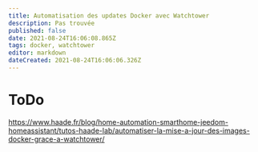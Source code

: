 ```yaml
---
title: Automatisation des updates Docker avec Watchtower
description: Pas trouvée
published: false
date: 2021-08-24T16:06:08.865Z
tags: docker, watchtower
editor: markdown
dateCreated: 2021-08-24T16:06:06.326Z
---
```


# ToDo
https://www.haade.fr/blog/home-automation-smarthome-jeedom-homeassistant/tutos-haade-lab/automatiser-la-mise-a-jour-des-images-docker-grace-a-watchtower/